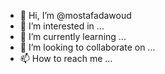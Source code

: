 - 👋 Hi, I’m @mostafadawoud
- 👀 I’m interested in ...
- 🌱 I’m currently learning ...
- 💞️ I’m looking to collaborate on ...
- 📫 How to reach me ...

<!---
mostafadawoud/mostafadawoud is a ✨ special ✨ repository because its `README.md` (this file) appears on your GitHub profile.
You can click the Preview link to take a look at your changes.
--->
